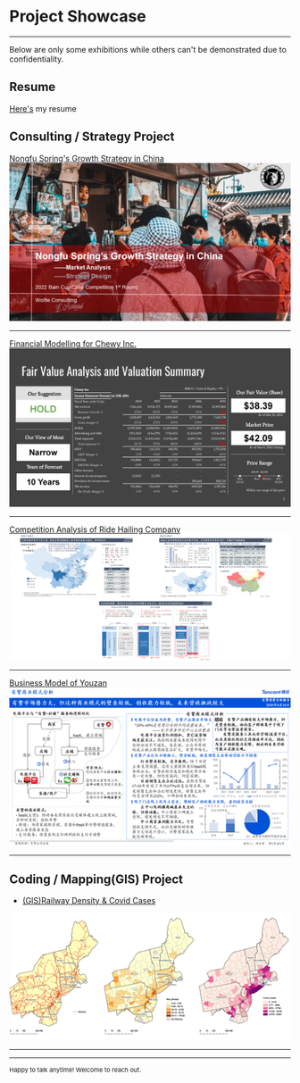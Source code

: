 # Project Showcase

---
<p style="font-size:14px">Below are only some exhibitions while others can't be demonstrated due to confidentiality.</p>

## Resume

<p style="font-size:14px"><a href="pdf/resume.pdf">Here's</a> my resume</p>

## Consulting / Strategy Project

[Nongfu Spring's Growth Strategy in China](/pdf/bain.pdf)
<img src="images/consulting/bain.png?raw=true"/>

---
[Financial Modelling for Chewy Inc.](/pdf/chewy.pdf)
<img src="images/consulting/chewy.png?raw=true"/>

---
[Competition Analysis of Ride Hailing Company](/pdf/rh.pdf)
<img src="images/consulting/rh.png?raw=true"/>

---
[Business Model of Youzan](/pdf/yz.pdf)
<img src="images/consulting/yz.png?raw=true"/>

---
## Coding / Mapping(GIS) Project

- [(GIS)Railway Density & Covid Cases](/pdf/gis.pdf)
<img src="images/Coding/gis.png?raw=true"/>

---




---
<p style="font-size:11px">Happy to talk anytime! Welcome to reach out.</p>
<!-- Remove above link if you don't want to attibute -->
